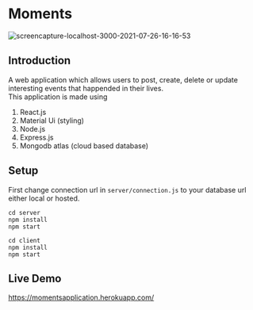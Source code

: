 # Moments 
<img src="https://i.ibb.co/DCtdmLJ/screencapture-localhost-3000-2021-07-26-16-16-53.png" alt="screencapture-localhost-3000-2021-07-26-16-16-53" border="0">

## Introduction
A web application which allows users to post, create, delete or update interesting events that happended in their lives.  
This application is made using  
<ol> 
<li>React.js</li> 
<li>Material Ui (styling)</li> 
<li>Node.js</li> 
<li>Express.js</li> 
<li>Mongodb atlas (cloud based database)</li> 
</ol> 

## Setup  
First change connection url in ```server/connection.js``` to your database url either local or hosted. 
```
cd server 
npm install 
npm start
```
```
cd client 
npm install 
npm start
```

## Live Demo
https://momentsapplication.herokuapp.com/
